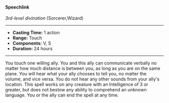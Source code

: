 #### Speechlink
*3rd-level divination* (Sorcerer,Wizard)
___
- **Casting Time:** 1 action
- **Range:** Touch
- **Components:** V, S
- **Duration:** 24 hours
---
You touch one willing ally. You and this ally can
communicate verbally no matter how much
distance is between you, as long as you are on the
same plane. You will hear what your ally chooses to
tell you, no matter the volume, and vice versa. You
do not hear any other sounds from your ally's
location. This spell works on any creature with an
Intelligence of 3 or greater, but does not bestow any
ability to comprehend an unknown language. You
or the ally can end the spell at any time.
